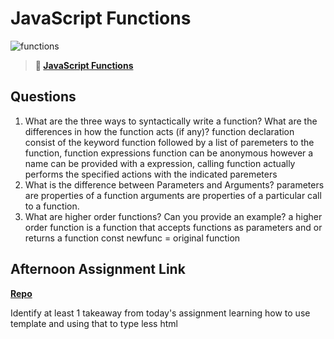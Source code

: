# JavaScript Functions

![functions](https://bcw.blob.core.windows.net/public/img/function-anatomy.jpg)

> **📖 [JavaScript Functions](https://codeworksacademy.com/fs-student-guide/resources/wk2/02-Functions)**

## Questions

1. What are the three ways to syntactically write a function? What are the differences in how the function acts (if any)?
function declaration consist of the keyword function followed by a list of paremeters to the function, function expressions function can be anonymous however a name can be provided with a expression, calling function actually performs the specified actions with the indicated paremeters 
2. What is the difference between Parameters and Arguments?
parameters are properties of a function arguments are properties of a particular call to a function. 
3. What are higher order functions? Can you provide an example?
a higher order function is a function that accepts functions as parameters and or returns a function 
const newfunc = original function 
## Afternoon Assignment Link

**[Repo](https://github.com/JacobNeitzell/package.git)**

Identify at least 1 takeaway from today's assignment
learning how to use template and using that to type less html 